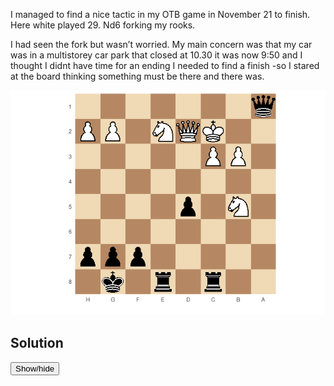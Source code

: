 I managed to find a nice tactic in my OTB game in November 21 to finish.
Here white played 29. Nd6 forking my rooks.

I had seen the fork but wasn’t worried. My main concern was that my car
was in a multistorey car park that closed at 10.30 it was now 9:50 and I
thought I didnt have time for an ending I needed to find a finish -so I
stared at the board thinking something must be there and there was.

![](2021-12-28-Test-Post_files/figure-gfm/board-1.png)<!-- -->

## Solution

<div id="spoiler" style="display:none">

29 Nd6? Rxe2 (my opponent resigned here) as 30. Qxe2 Rxc3+ 31. Kd2 Qc1#
or is losing the queen

</div>

<button title="Click to show answer" type="button" onclick="if(document.getElementById(&#39;spoiler&#39;) .style.display==&#39;none&#39;)
              {document.getElementById(&#39;spoiler&#39;) .style.display=&#39;&#39;}
            else{document.getElementById(&#39;spoiler&#39;) .style.display=&#39;none&#39;}">
Show/hide
</button>
